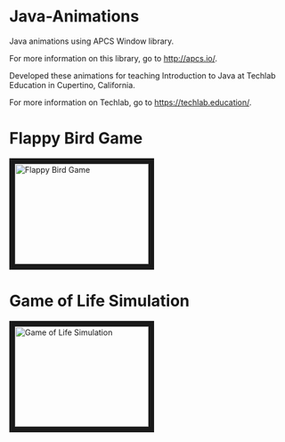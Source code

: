 # Java-Animations
Java animations using APCS Window library.

For more information on this library, go to http://apcs.io/.

Developed these animations for teaching Introduction to Java at Techlab Education in Cupertino, California.

For more information on Techlab, go to https://techlab.education/.

# Flappy Bird Game
<a href="https://youtu.be/Ftks3SwpdVk
" target="_blank"><img src="http://i3.ytimg.com/vi/Ftks3SwpdVk/hqdefault.jpg" 
alt="Flappy Bird Game" width="240" height="180" border="10" /></a>

# Game of Life Simulation
<a href="https://youtu.be/1M9NYEUW57A
" target="_blank"><img src="http://i3.ytimg.com/vi/1M9NYEUW57A/hqdefault.jpg" 
alt="Game of Life Simulation" width="240" height="180" border="10" /></a>

